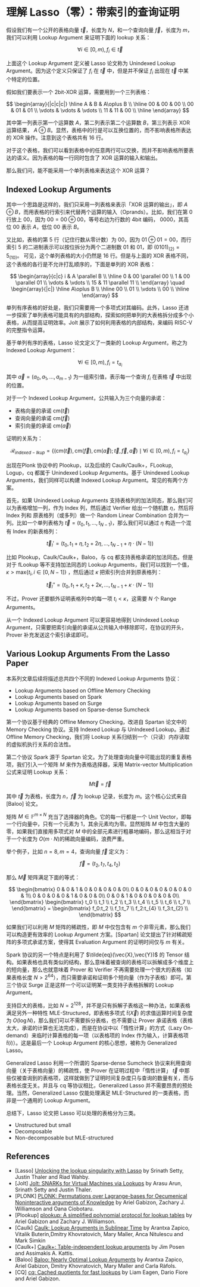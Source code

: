 # 理解 Lasso（零）：带索引的查询证明

假设我们有一个公开的表格向量 $\vec{t}$，长度为 $N$，和一个查询向量 $\vec{f}$，长度为 $m$，我们可以利用 Lookup Argument 来证明下面的 lookup 关系：

$$
\forall i\in [0,m), f_i \in \vec{t}
$$

上面这个 Lookup Argument 定义被 Lasso 论文称为 Unindexed Lookup Argument。因为这个定义只保证了 $f_i$ 在 $\vec{t}$ 中，但是并不保证 $f_i$ 出现在 $\vec{t}$ 中某个特定的位置。

假如我们要表示一个 2bit-XOR 运算，需要用到一个三列表格：

$$
\begin{array}{|c|c|c|}
\hline
A & B & A\oplus B \\
\hline
00 & 00 & 00 \\
00 & 01 & 01 \\
\vdots & \vdots & \vdots \\
11 & 11 & 00 \\
\hline
\end{array}
$$

其中第一列表示第一个运算数 $A$，第二列表示第二个运算数 $B$，第三列表示 XOR 运算结果， $A\oplus B$。显然，表格中的行是可以互换位置的，而不影响表格所表达的 XOR 操作。注意到这个表格共有 16 行。

对于这个表格，我们可以看到表格中的任意两行可以交换，而并不影响表格所要表达的语义。因为表格的每一行同时包含了 XOR 运算的输入和输出。

那么我们问，能不能采用一个单列表格来表达这个 XOR 运算？

## Indexed Lookup Arguments

其中一个思路是这样的，我们只采用一列表格来表示「XOR 运算的输出」，即 $A\oplus B$，而用表格的行索引来代替两个运算的输入（Oprands）。比如，我们在第 0 行放上 $00$，因为 $00 = 00\oplus 00$，等号右边为行数的 4bit 编码， $0000$，其高位 $00$ 表示 $A$，低位 $00$ 表示 $B$。

又比如，表格的第 5 行（记住行数从零计数）为 $00$，因为 $01\oplus 01=00$，而行索引 $5$ 的二进制表示可以按位拆分为两个二进制数 $01$ 和 $01$，即 $(01 01)_{(2)}=5_{(10)}$。 可见，这个单列表格的大小仍然是 16 行。但是与上面的 XOR 表格不同，这个表格的各行是不允许打乱顺序的，下面是单列的 XOR 表格：

$$
\begin{array}{c|c}
i & A \parallel B \\
\hline
0 & 00 \parallel 00 \\
1 & 00 \parallel  01 \\
\vdots & \vdots  \\
15 & 11 \parallel  11 \\
\end{array}
\quad
\begin{array}{|c|}
\hline
A\oplus B \\
\hline
 00 \\
 01 \\
\vdots \\
 00 \\
\hline
\end{array}
$$

单列有序表格的好处是，我们只需要用一个多项式对其编码。此外，Lasso 还进一步探索了单列表格可能具有的内部结构，探索如何把单列的大表格拆分成多个小表格，从而提高证明效率。Jolt 展示了如何利用表格的内部结构，来编码 RISC-V 的完整指令运算。

基于单列有序的表格，Lasso 论文定义了一类新的 Lookup Argument，称之为 Indexed Lookup Argument：

$$
\forall i\in [0,m), f_i = t_{a_i}
$$

其中 $\vec{a}=(a_0,a_1,\ldots, a_{m-1})$ 为一组索引值，表示每一个查询 $f_i$ 在表格 $\vec{t}$ 中出现的位置。

对于一个 Indexed Lookup Argument，公共输入为三个向量的承诺：

- 表格向量的承诺 $\mathsf{cm}(\vec{t})$
- 查询向量的承诺 $\mathsf{cm}(\vec{f})$
- 索引向量的承诺 $\mathsf{cm}(\vec{a})$

证明的关系为：

$$
\mathcal{R}_{indexed-lkup}=\{(\mathsf{cm}(\vec{t}), \mathsf{cm}(\vec{f}),\mathsf{cm}(\vec{a});\vec{t},\vec{f},\vec{a})\mid \forall i\in [0, m), f_i = t_{a_i} \}
$$

出现在Plonk 协议中的 Plookup，以及后续的 Caulk/Caulk+，FLookup, Logup，cq 都属于 Unindexed Lookup Arguments。基于 Unindexed Lookup Arguments，我们同样可以构建 Indexed Lookup Argument。常见的有两个方案。

首先，如果 Unindexed Lookup Arguments 支持表格列的加法同态，那么我们可以为表格增加一列，作为 Index 列，然后通过 Verifier 给出一个随机数 $\eta$，然后将 Index 列和 原表格列（或多列）做一个 Random Linear Combination 合并为一列。比如一个单列表格为 $\vec{t}=(t_0,t_1,\ldots, t_{N-1})$，那么我们可以通过 $\eta$ 构造一个混有 Index 的新表格列：

$$
\vec{t}_I' = (t_0, t_1+\eta,t_2+2\eta,\ldots,t_{N-1}+\eta\cdot(N-1))
$$

比如 Plookup，Caulk/Caulk+，Baloo，与 cq 都支持表格承诺的加法同态。但是对于 fLookup 等不支持加法同态的 Lookup Arguments，我们可以找到一个值，$\kappa>\mathsf{max}\{t_i, i\in[0,N-1]\}$ ，然后通过 $\kappa$ 把索引列合并到原表格列：

$$
\vec{t}_I'' = (t_0, t_1+\kappa,t_2+2\kappa,\ldots,t_{N-1}+\kappa\cdot(N-1))
$$

不过，Prover 还要额外证明表格列中的每一项 $t_i<\kappa$，这需要 $N$ 个 Range Arguments。

从一个 Indexed Lookup Argument 可以更容易地得到 Unindexed Lookup Argument，只需要把索引向量的承诺从公共输入中移除即可，在协议的开头，Prover 补充发送这个索引承诺即可。
 
## Various Lookup Arguments From the Lasso Paper

本系列文章后续将描述总共四个不同的 Indexed Lookup Arguments 协议：

- Lookup Arguments based on Offline Memory Checking
- Lookup Arguments based on Spark
- Lookup Arguments based on Surge
- Lookup Arguments based on Sparse-dense Sumcheck

第一个协议基于经典的 Offline Memory Checking，改进自 Spartan 论文中的 Memory Checking 协议。支持 Indexed Lookup 与 UnIndexed Lookup。通过 Offline Memory Checking，我们将 Lookup 关系归结到一个（只读）内存读取的虚拟机执行关系的合法性。

第二个协议 Spark 源于 Spartan 论文。为了处理查询向量中可能出现的重复表格项，我们引入一个矩阵 $M$ 来作为表格选择器，采用 Matrix-vector Multiplication 公式来证明 Lookup 关系：

$$
M\vec{t} = \vec{f}
$$

其中 $\vec{t}$ 为表格，长度为 $n$，$\vec{f}$ 为 lookup 记录，长度为 $m$。这个核心公式来自 [Baloo] 论文。

矩阵 $M\in\mathbb{F}^{m \times N}$ 充当了选择器的角色。它的每一行都是一个 Unit Vector，即每一个行向量中，只有一个元素为 $1$，其余元素均为零。显然矩阵 $M$ 中包含大量的零，如果我们直接用多项式对 $M$ 中的全部元素进行粗暴地编码，那么这相当于对于一个长度为 $O(m\cdot N)$的稀疏向量编码，浪费严重。

举个例子，比如 $n=8, m=4$，查询向量 $\vec{f}$ 定义为：

$$
\vec{f} = (t_2, t_7, t_{4}, t_{2})
$$

那么 $\vec{M}$ 矩阵满足下面的等式：

$$
\begin{bmatrix}
0 & 0 & 1 & 0 & 0 & 0 & 0 & 0\\
0 & 0 & 0 & 0 & 0 & 0 & 0 & 1\\
0 & 0 & 0 & 0 & 1 & 0 & 0 & 0\\
0 & 0 & 1 & 0 & 0 & 0 & 0 & 0\\
\end{bmatrix}
\begin{bmatrix}
t_0 \\
t_1 \\
t_2 \\
t_3 \\
t_4 \\
t_5 \\
t_6 \\
t_7 \\
\end{bmatrix}
= \begin{bmatrix}
f_0:t_2 \\
f_1:t_7 \\
f_2:t_{4} \\
f_3:t_{2} \\
\end{bmatrix}
$$

如果我们可以利用 $M$ 矩阵的稀疏性，即 $M$ 中仅包含有 $m$ 个非零元素，那么我们可以构造更有效率的 Lookup Argument 方案。[Spartan] 论文提出了针对稀疏矩阵的多项式承诺方案，使得其 Evaluation Argument 的证明时间仅与 $m$ 有关。

Spark 协议的另一个特点是利用了 $\tilde{eq}(\vec{X},\vec{Y})$ 的 Tensor 结构。如果表格也具有类似的结构，那么意味着被查询的表格可以拆解成多个维度上的短向量，那么也就意味着 Prover 和 Verifier 不再需要处理一个很大的表格（如果表格长度 $N>2^{64}$），而只需要承诺和证明多个短向量（作为子表格）即可。第三个协议 Surge 正是这样一个可以证明某一类支持子表格拆解的 Lookup Argument。

支持巨大的表格，比如 $N=2^{128}$，并不是只有拆解子表格这一种办法，如果表格满足另外一种特性 MLE-Structured，即表格多项式 $\tilde{t}(\vec{X})$ 的求值运算时间复杂度为 $O(\log{N})$，那么我们可以不需要拆分表格，也不需要让 Prover 承诺表格（表格太大，承诺的计算也无法完成），而是在协议中以「惰性计算」的方式（Lazy On-demand）来临时计算表格的每一项（以表格项的 Index 作为输入，计算表格项 $\tilde{t}(i)$）。这是最后一个 Lookup Argument 的核心思想，被称为 Generalized Lasso。

Generalized Lasso 利用一个所谓的 Sparse-dense Sumcheck 协议来利用查询向量（关于表格向量）的稀疏性，使 Prover 在证明过程中「惰性计算」 $\vec{t}$ 中那些仅被查询到的表格项，这样就做到了证明时间复杂度只与查询的数量有关，而与表格长度无关。并且与 cq 等协议相比，Generalized Lasso 并不需要昂贵的预处理。当然，Generalized Lasso 仅能处理满足 MLE-Structured 的一类表格，而非是一个通用的 Lookup Argument。

总结下，Lasso 论文把 Lasso 可以处理的表格分为三类。

- Unstructured but small
- Decomposable
- Non-decomposable but MLE-structured

##  References

- [Lasso] [Unlocking the lookup singularity with Lasso](https://eprint.iacr.org/2023/1216) by Srinath Setty, Justin Thaler and Riad Wahby.
- [Jolt] [Jolt: SNARKs for Virtual Machines via Lookups](https://eprint.iacr.org/2023/1217) by Arasu Arun, Srinath Setty and Justin Thaler.
- [PLONK] [PLONK: Permutations over Lagrange-bases for Oecumenical Noninteractive arguments of Knowledge](https://eprint.iacr.org/2019/953.pdf) by Ariel Gabizon, Zachary J. Williamson and Oana Ciobotaru.
- [Plookup] [plookup: A simplified polynomial protocol for lookup tables](https://eprint.iacr.org/2020/315) by Ariel Gabizon and Zachary J. Williamson.
- [Caulk] [Caulk: Lookup Arguments in Sublinear Time](https://eprint.iacr.org/2022/621) by Arantxa Zapico, Vitalik Buterin,Dmitry Khovratovich, Mary Maller, Anca Nitulescu and Mark Simkin
- [Caulk+] [Caulk+: Table-independent lookup arguments](https://eprint.iacr.org/2022/957) by Jim Posen and Assimakis A. Kattis.
- [Baloo] [Baloo: Nearly Optimal Lookup Arguments](https://eprint.iacr.org/2022/1565) by Arantxa Zapico, Ariel Gabizon, Dmitry Khovratovich, Mary Maller and Carla Ràfols.
- [CQ] [cq: Cached quotients for fast lookups](https://eprint.iacr.org/2022/1763) by Liam Eagen, Dario Fiore and Ariel Gabizon.
